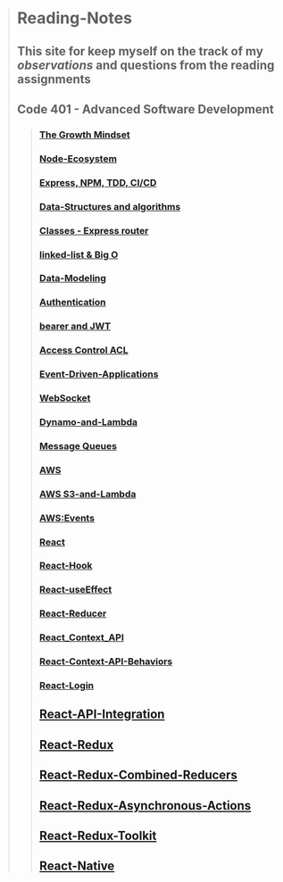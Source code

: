 > # Reading-Notes
>
> ## This site for keep myself on **the track of my _observations_ and questions from the reading assignments**
>
> ## Code 401 - Advanced Software Development
>> ### [The Growth Mindset](read-1.md)
>>   
>> ### [Node-Ecosystem](Node-Ecosystem.md)
>>   
>> ###  [Express, NPM, TDD, CI/CD](Express.md)
>>   
>> ###  [Data-Structures and algorithms](Data-Structures.md)
>> 
>> ### [Classes - Express router](classes-router.md)
>> 
>> ### [linked-list & Big O](linked-list.md)
>> 
>> ### [Data-Modeling](Data-Modeling.md)
>> 
>> ### [Authentication](auth.md)
>> 
>> ### [bearer and JWT](bearer.md)
>>
>> ### [Access Control ACL](AccessControl.md)
>> 
>> ### [Event-Driven-Applications](Event-Driven-Applications.md)
>>
>> ### [WebSocket](WebSocket.md)
>>
>> ### [Dynamo-and-Lambda](Dynamo-and-Lambda.md)
>>
>> ### [Message Queues](MessageQueues.md)
>> 
>> ### [AWS](aws.md)
>> 
>> ### [AWS S3-and-Lambda](AWS-S3-and-Lambda.md)
>>
>> ### [AWS:Events](Events_AWS.md)
>>
>> ### [React](react.md)
>>
>> ### [React-Hook](React-Hook.md)
>> 
>> ### [React-useEffect](react-useEffect.md)
>>
>> ### [React-Reducer](react-Reducer.md)
>>
>> ### [React_Context_API](React_Context_API.md)
>> 
>> ### [React-Context-API-Behaviors](React-Context-API-Behaviors.md)
>>
>> ### [React-Login](react-Login.md)
>>
>> ## [React-API-Integration](reactAPI-Integration.md)
>>
>> ## [React-Redux](redux.md)
>>
>> ## [React-Redux-Combined-Reducers](React-Combined-Reducers.md)
>>
>> ## [React-Redux-Asynchronous-Actions](Redux-Asynchronous-Actions.md)
>>
>> ## [React-Redux-Toolkit](Redux-ToolKit.md)
>>
>> ## [React-Native](react-native.md)
